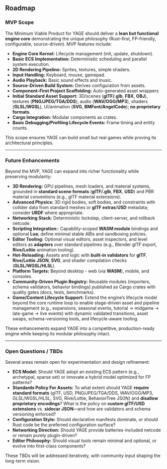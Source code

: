 ## Roadmap

### MVP Scope

The Minimum Viable Product for YAGE should deliver a **lean but functional engine core** demonstrating the unique philosophy (Rust-first, FP-friendly, configurable, source-driven). MVP features include:

* **Engine Core Kernel:** Lifecycle management (init, update, shutdown).
* **Basic ECS Implementation:** Deterministic scheduling and parallel system execution.
* **2D Rendering Pipeline:** Sprites, textures, simple shaders.
* **Input Handling:** Keyboard, mouse, gamepad.
* **Audio Playback:** Basic sound effects and music.
* **Source-Driven Build System:** Derives configuration from assets.
* **Component-First Project Scaffolding:** Auto-generated asset wrappers
* **Initial Standard Asset Support:** 3D/scenes (**glTF/.glb**, **FBX**, **OBJ**), textures (**PNG/JPEG/TGA/DDS**), audio (**WAV/OGG/MP3**), shaders (**GLSL/WGSL**), UI/animation (**SVG**, **BMFont/AngelCode**); **no proprietary formats**.
* **Cargo Integration:** Modular components as crates.
* **Basic Debugging/Profiling Lifecycle Events:** Frame timing and entity counts.

This scope ensures YAGE can build small but real games while proving its architectural principles.

---

### Future Enhancements

Beyond the MVP, YAGE can expand into richer functionality while preserving modularity:

* **3D Rendering:** GPU pipelines, mesh loaders, and material systems, grounded in **standard scene formats** (**glTF/.glb**, **FBX**, **USD**) and PBR material conventions (e.g., glTF material extensions).
* **Advanced Physics:** 3D rigid bodies, soft bodies, and constraints with collider data from standard meshes or **glTF extras**/**USD** metadata; consider **URDF** where appropriate.
* **Networking Stack:** Deterministic lockstep, client-server, and rollback netcode.
* **Scripting Integration:**: Capability-scoped **WASM module** bindings and optional **Lua**; define minimal stable ABIs and sandboxing policies.
* **Editor Tooling:** Optional visual editors, asset inspectors, and level editors as **adapters** over standard pipelines (e.g., Blender glTF export, **Rive/Lottie** animation tooling).
* **Hot-Reloading:** Assets and logic with **built-in validators** for **glTF**, **Rive/Lottie JSON**, **SVG**, and shader compilation checks (**GLSL/WGSL/HLSL**).
* **Platform Targets:** Beyond desktop - web (via **WASM**), mobile, and consoles.
* **Community-Driven Plugin Registry:** Reusable modules (importers, schema validators, behavior bindings) published as Cargo crates with quality gates (docs, tests, benchmarks).
* **Game/Content Lifecycle Support:** Extend the engine’s lifecycle model beyond the core runtime loop to enable stage-driven asset and pipeline management (e.g., expansions, seasonal events, tutorial → midgame → late-game → live events) with dynamic validated transitions, asset swaps, schema-versioning tools, and lifecycle-aware tooling.

These enhancements expand YAGE into a competitive, production-ready engine while keeping its modular philosophy intact.

---

### Open Questions / TBDs

Several areas remain open for experimentation and design refinement:

* **ECS Model:** Should YAGE adopt an existing ECS pattern (e.g., archetypal, sparse set) or innovate a hybrid model optimized for FP patterns?
* **Standards Policy For Assets:** To what extent should YAGE **require standard formats** (glTF, USD, PNG/JPEG/TGA/DDS, WAV/OGG/MP3, GLSL/WGSL/HLSL, SVG, Rive/Lottie, BehaviorTree JSON) and **disallow proprietary encodings**? What is the policy on **custom glTF/USD extensions** vs. **sidecar JSON**—and how are validators and schema versioning enforced?
* **Configuration Style:** Should declarative manifests dominate, or should Rust code be the preferred configuration surface?
* **Networking Direction:** Should YAGE provide batteries-included netcode or remain purely plugin-driven?
* **Editor Philosophy:** Should visual tools remain minimal and optional, or evolve into first-class components?

These TBDs will be addressed iteratively, with community input shaping the long-term vision.
